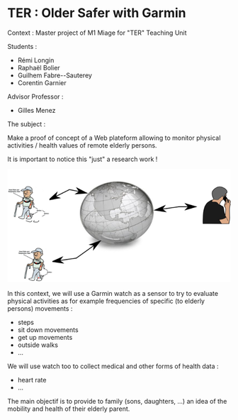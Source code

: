 # TER : Older Safer with Garmin

Context : Master project of M1 Miage for "TER" Teaching Unit

Students :
- Rémi Longin
- Raphaël Bolier
- Guilhem Fabre--Sauterey
- Corentin Garnier

Advisor Professor :
- Gilles Menez


The subject : 

Make a proof of concept of a Web plateform allowing to monitor
physical activities / health values of remote elderly persons.

It is important to notice this "just" a research work !

![remote](LeCoindeGM/sp1.png)

In this context, we will use a Garmin watch as a sensor to try to
evaluate physical activities as for example frequencies of specific
(to elderly persons) movements :

* steps
* sit down movements
* get up movements
* outside walks
* ...

We will use watch too to collect medical and other forms of health
data :

* heart rate
* ...

The main objectif is to provide to family (sons, daughters, ...) an
idea of the mobility and health of their elderly parent.
